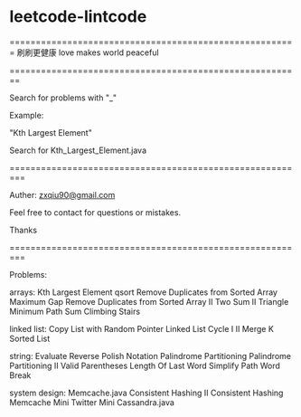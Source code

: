 # leetcode-lintcode
=======================================================
刷刷更健康
love makes world peaceful

========================================================

Search for problems with "_"

Example:

"Kth Largest Element"

Search for Kth_Largest_Element.java



=========================================================

Auther: zxqiu90@gmail.com

Feel free to contact for questions or mistakes.

Thanks


=========================================================

Problems:

arrays:
Kth Largest Element
qsort
Remove Duplicates from Sorted Array
Maximum Gap
Remove Duplicates from Sorted Array II
Two Sum II
Triangle
Minimum Path Sum
Climbing Stairs


linked list:
Copy List with Random Pointer
Linked List Cycle I II
Merge K Sorted List


string:
Evaluate Reverse Polish Notation
Palindrome Partitioning
Palindrome Partitioning II
Valid Parentheses
Length Of Last Word
Simplify Path
Word Break


system design:
Memcache.java
Consistent Hashing II
Consistent Hashing
Memcache
Mini Twitter
Mini Cassandra.java

